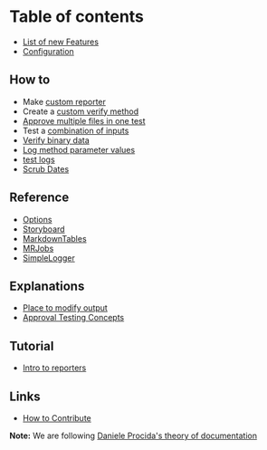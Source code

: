 # Table of contents

* [List of new Features](features.md)
* [Configuration](configuration.md)

## How to
* Make [custom reporter](how_to/create_a_custom_reporter.md)
* Create a [custom verify method](how_to/create_custom_verify_methods.md)
* [Approve multiple files in one test](how_to/multiple_approvals_per_test.md)
* Test a [combination of inputs](how_to/test_combinations_of_inputs.md)
* [Verify binary data](how_to/verify-binary.md)
* [Log method parameter values](how_to/log_method_parameter_values.md)
* [test logs](how_to/test_logs.md)
* [Scrub Dates](how_to/scrub_dates.md)
## Reference
* [Options](reference/options.md)
* [Storyboard](reference/storyboard.md)
* [MarkdownTables](reference/markdown_table.md)
* [MRJobs](reference/mr_job.md)
* [SimpleLogger](reference/simple_logger.md)

## Explanations 
* [Place to modify output](explanation/creating_output.md)
* [Approval Testing Concepts](explanation/approval_testing.md)

## Tutorial
* [Intro to reporters](tutorial/intro-to-reporters.md)

## Links
 * [How to Contribute](Contribute.md)



**Note:** We are following [Daniele Procida's theory of documentation](https://documentation.divio.com)
